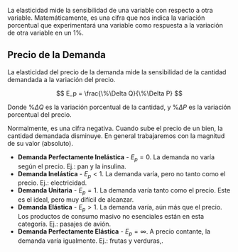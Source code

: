 La elasticidad mide la sensibilidad de una variable con respecto a otra variable. Matemáticamente, es una cifra que nos indica la variación porcentual que experimentará una variable como respuesta a la variación de otra variable en un $1\%$.

## Precio de la Demanda

La elasticidad del precio de la demanda mide la sensibilidad de la cantidad demandada a la variación del precio.

$$
E_p = \frac{\%\Delta Q}{\%\Delta P}
$$

Donde $\%\Delta Q$ es la variación porcentual de la cantidad, y $\%\Delta P$ es la variación porcentual del precio.

Normalmente, es una cifra negativa. Cuando sube el precio de un bien, la cantidad demandada disminuye. En general trabajaremos con la magnitud de su valor (absoluto).

- **Demanda Perfectamente Inelástica** - $E_p = 0$. La demanda no varía según el precio. Ej.: pan y la insulina.
- **Demanda Inelástica** - $E_p < 1$. La demanda varía, pero no tanto como el precio. Ej.: electricidad.
- **Demanda Unitaria** - $E_p = 1$. La demanda varía tanto como el precio. Este es el ideal, pero muy difícil de alcanzar.
- **Demanda Elástica** - $E_p > 1$. La demanda varía, aún más que el precio. Los productos de consumo masivo no esenciales están en esta categoría. Ej.: pasajes de avión.
- **Demanda Perfectamente Elástica** - $E_p = \infty$. A precio contante, la demanda varía igualmente. Ej.: frutas y verduras,.
